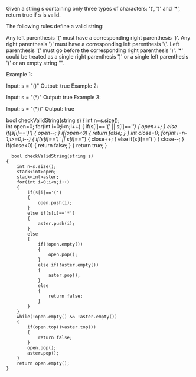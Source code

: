 Given a string s containing only three types of characters: '(', ')' and '*', return true if s is valid.

The following rules define a valid string:

Any left parenthesis '(' must have a corresponding right parenthesis ')'.
Any right parenthesis ')' must have a corresponding left parenthesis '('.
Left parenthesis '(' must go before the corresponding right parenthesis ')'.
'*' could be treated as a single right parenthesis ')' or a single left parenthesis '(' or an empty string "".
 

Example 1:

Input: s = "()"
Output: true
Example 2:

Input: s = "(*)"
Output: true
Example 3:

Input: s = "(*))"
Output: true


bool checkValidString(string s) 
    {
        int n=s.size();    
        int open=0;
        for(int i=0;i<n;i++)
        {
            if(s[i]=='(' || s[i]=='*')
            {
                open++;
            }
            else if(s[i]==')')
            {
                open--;
            }
            if(open<0)
            {
                return false;
            }
        }
        int close=0;
        for(int i=n-1;i>=0;i--)
        {
            if(s[i]==')' || s[i]=='*')
            {
                close++;
            }
            else if(s[i]=='(')
            {
                close--;
            }
            if(close<0)
            {
                return false;
            }
        }
        return true;
    }





      bool checkValidString(string s) 
    {
        int n=s.size();    
        stack<int>open;
        stack<int>aster;
        for(int i=0;i<n;i++)
        {
            if(s[i]=='(')
            {
                open.push(i);
            }
            else if(s[i]=='*')
            {
                aster.push(i);
            }
            else
            {
                if(!open.empty())
                {
                    open.pop();
                }
                else if(!aster.empty())
                {
                    aster.pop();
                }
                else
                {
                    return false;
                }
            }
        }
        while(!open.empty() && !aster.empty())
        {
            if(open.top()>aster.top())
            {
                return false;
            }
            open.pop();
            aster.pop();
        }
        return open.empty();
    }